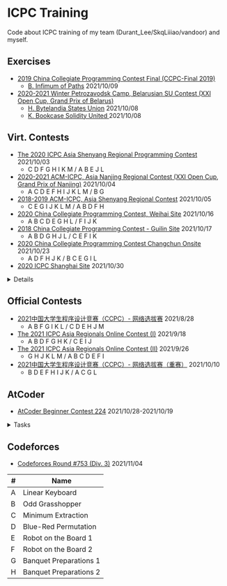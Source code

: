 # ICPC Training

Code about ICPC training of my team (Durant_Lee/SkqLiiiao/vandoor) and myself.

## Exercises

- [2019 China Collegiate Programming Contest Final (CCPC-Final 2019)](https://codeforces.com/gym/102431)
    - [B. Infimum of Paths](https://codeforces.com/gym/102431/problem/B) 2021/10/09
- [2020-2021 Winter Petrozavodsk Camp, Belarusian SU Contest (XXI Open Cup, Grand Prix of Belarus)](https://codeforces.com/gym/102956)
    - [H. Bytelandia States Union](https://codeforces.com/gym/102956/problem/H) 2021/10/08
    - [K. Bookcase Solidity United ](https://codeforces.com/gym/102956/problem/K)2021/10/08

## Virt. Contests

- [The 2020 ICPC Asia Shenyang Regional Programming Contest](https://codeforces.com/gym/103202) 2021/10/03
  - C D F G H I K M / A B E J L
- [2020-2021 ACM-ICPC, Asia Nanjing Regional Contest (XXI Open Cup, Grand Prix of Nanjing)](https://codeforces.com/gym/102992) 2021/10/04
  - A C D E F H I J K L M / B G
- [2018-2019 ACM-ICPC, Asia Shenyang Regional Contest](https://codeforces.com/gym/101955) 2021/10/05
  - C E G I J K L M / A B D F H
- [2020 China Collegiate Programming Contest, Weihai Site](https://codeforces.com/gym/102798) 2021/10/16
  - A B C D E G H L / F I J K
- [2018 China Collegiate Programming Contest - Guilin Site](https://codeforces.com/gym/102823) 2021/10/17
  - A B D G H J L / C E F I K
- [2020 China Collegiate Programming Contest Changchun Onsite](https://codeforces.com/gym/102832) 2021/10/23
  - A D F H J K / B C E G I L
- [2020 ICPC Shanghai Site](https://codeforces.com/gym/102900) 2021/10/30

<details>
<summary>Details</summary>

| #    | PROBLEM                     | PASSED | LIMIT        | STATUS |
| ---- | --------------------------- | ------ | ------------ | ------ |
| A    | Wowoear                     | 0      | 7 s, 1024 MB |        |
| B    | Mine Sweeper II             | 667    | 1 s, 1024 MB | PASSED |
| C    | Sum of Log                  | 212    | 1 s, 1024 MB | PASSED |
| D    | Walker                      | 420    | 1 s, 1024 MB | PASSED |
| E    | The Journey of Geor Autumn  | 85     | 1 s, 1024 MB | PASSED |
| F    | Fountains                   | 15     | 6 s, 1024 MB |        |
| G    | Fibonacci                   | 974    | 1 s, 1024 MB | PASSED |
| H    | Rice Arrangement            | 121    | 1 s, 1024 MB |        |
| I    | Sky Garden                  | 251    | 1 s, 1024 MB | PASSED |
| J    | Octasection                 | 0      | 3 s, 1024 MB |        |
| K    | Traveling Merchant          | 13     | 1 s, 1024 MB | FIXED  |
| L    | Traveling in the Grid World | 73     | 1 s, 1024 MB |        |
| M    | Gitignore                   | 747    | 1 s, 1024 MB | PASSED |
</details>

## Official Contests

- [2021中国大学生程序设计竞赛（CCPC）- 网络选拔赛](https://acm.hdu.edu.cn/contests/contest_show.php?cid=1031) 2021/8/28
  - A B F G I K L / C D E H J M
- [The 2021 ICPC Asia Regionals Online Contest (I)](https://pintia.cn/market/item/1439765428045058048) 2021/9/18
  - A B D F G H K / C E I J
- [The 2021 ICPC Asia Regionals Online Contest (II)](https://pintia.cn/market/item/1442013218528759808) 2021/9/26
  - G H J K L M / A B C D E F I
- [2021中国大学生程序设计竞赛（CCPC）- 网络选拔赛（重赛）](https://acm.hdu.edu.cn/contest/problems?cid=1038) 2021/10/10
  - B D E F H I J K / A C G L

## AtCoder

- [AtCoder Beginner Contest 224](https://atcoder.jp/contests/abc224) 2021/10/28-2021/10/19
<details><summary>Tasks</summary>	
<ul>
<li><strong>A	Tires</strong></li>
<li><strong>B	Mongeness</strong></li>
<li><strong>C	Triangle?</strong></li>
<li><strong>D	8 Puzzle on Graph</strong>: bfs</li>
<li><strong>E	Integers on Grid</strong>: dp</li>
<li><strong>F	Problem where +s Separate Digits</strong>: reclusion</li>
<li><strong>G	Roll or Increment</strong>: possibilities</li>
<li><strong>H	Security Camera</strong>: flows</li>
</ul>
</details>

## Codeforces

- [Codeforces Round #753 (Div. 3)](https://codeforces.com/contest/1607) 2021/11/04
<table>
<thead>
  <tr>
    <th>#</th>
    <th>Name</th>
  </tr>
</thead>
<tbody>
  <tr>
    <td>A</td>
    <td>Linear Keyboard</td>
  </tr>
  <tr>
    <td>B</td>
    <td>Odd Grasshopper</td>
  </tr>
  <tr>
    <td>C</td>
    <td>Minimum Extraction</td>
  </tr>
  <tr>
    <td>D</td>
    <td>Blue-Red Permutation</td>
  </tr>
  <tr>
    <td>E</td>
    <td>Robot on the Board 1</td>
  </tr>
  <tr>
    <td>F</td>
    <td>Robot on the Board 2</td>
  </tr>
  <tr>
    <td>G</td>
    <td>Banquet Preparations 1</td>
  </tr>
  <tr>
    <td>H</td>
    <td>Banquet Preparations 2</td>
  </tr>
</tbody>
</table>
